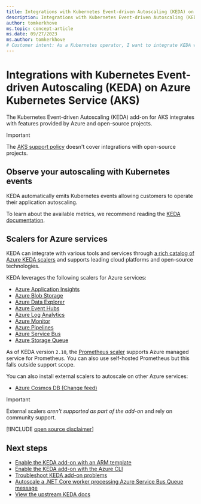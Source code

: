 ```yaml
---
title: Integrations with Kubernetes Event-driven Autoscaling (KEDA) on Azure Kubernetes Service (AKS)
description: Integrations with Kubernetes Event-driven Autoscaling (KEDA) on Azure Kubernetes Service (AKS).
author: tomkerkhove
ms.topic: concept-article
ms.date: 09/27/2023
ms.author: tomkerkhove
# Customer intent: As a Kubernetes operator, I want to integrate KEDA with Azure services, so that I can efficiently manage application autoscaling based on various metrics and events.
---
```


# Integrations with Kubernetes Event-driven Autoscaling (KEDA) on Azure Kubernetes Service (AKS)

The Kubernetes Event-driven Autoscaling (KEDA) add-on for AKS integrates with features provided by Azure and open-source projects.

> [!IMPORTANT]
> The [AKS support policy][aks-support-policy] doesn't cover integrations with open-source projects.

## Observe your autoscaling with Kubernetes events

KEDA automatically emits Kubernetes events allowing customers to operate their application autoscaling.

To learn about the available metrics, we recommend reading the [KEDA documentation][keda-event-docs].

## Scalers for Azure services

KEDA can integrate with various tools and services through [a rich catalog of Azure KEDA scalers][keda-scalers] and supports leading cloud platforms and open-source technologies.

KEDA leverages the following scalers for Azure services:

- [Azure Application Insights](https://keda.sh/docs/latest/scalers/azure-app-insights/)
- [Azure Blob Storage](https://keda.sh/docs/latest/scalers/azure-storage-blob/)
- [Azure Data Explorer](https://keda.sh/docs/latest/scalers/azure-data-explorer/)
- [Azure Event Hubs](https://keda.sh/docs/latest/scalers/azure-event-hub/)
- [Azure Log Analytics](https://keda.sh/docs/latest/scalers/azure-log-analytics/)
- [Azure Monitor](https://keda.sh/docs/latest/scalers/azure-monitor/)
- [Azure Pipelines](https://keda.sh/docs/latest/scalers/azure-pipelines/)
- [Azure Service Bus](https://keda.sh/docs/latest/scalers/azure-service-bus/)
- [Azure Storage Queue](https://keda.sh/docs/latest/scalers/azure-storage-queue/)

As of KEDA version `2.10`, the [Prometheus scaler][prometheus-scaler] supports Azure managed service for Prometheus. You can also use self-hosted Prometheus but this falls outside support scope.

You can also install external scalers to autoscale on other Azure services:
- [Azure Cosmos DB (Change feed)](https://github.com/kedacore/external-scaler-azure-cosmos-db)

> [!IMPORTANT]
> External scalers *aren't supported as part of the add-on* and rely on community support.

[!INCLUDE [open source disclaimer](./includes/open-source-disclaimer.md)]

## Next steps

* [Enable the KEDA add-on with an ARM template][keda-arm]
* [Enable the KEDA add-on with the Azure CLI][keda-cli]
* [Troubleshoot KEDA add-on problems][keda-troubleshoot]
* [Autoscale a .NET Core worker processing Azure Service Bus Queue message][keda-sample]
* [View the upstream KEDA docs][keda]

<!-- LINKS - internal -->
[aks-support-policy]: support-policies.md
[keda-cli]: keda-deploy-add-on-cli.md
[keda-arm]: keda-deploy-add-on-arm.md
[keda-troubleshoot]: /troubleshoot/azure/azure-kubernetes/troubleshoot-kubernetes-event-driven-autoscaling-add-on?context=/azure/aks/context/aks-context

<!-- LINKS - external -->
[keda-scalers]: https://keda.sh/docs/latest/scalers/
[keda-event-docs]: https://keda.sh/docs/latest/reference/events/
[keda-sample]: https://github.com/kedacore/sample-dotnet-worker-servicebus-queue
[prometheus-scaler]: https://keda.sh/docs/2.11/scalers/prometheus/
[keda]: https://keda.sh/docs/2.12/

